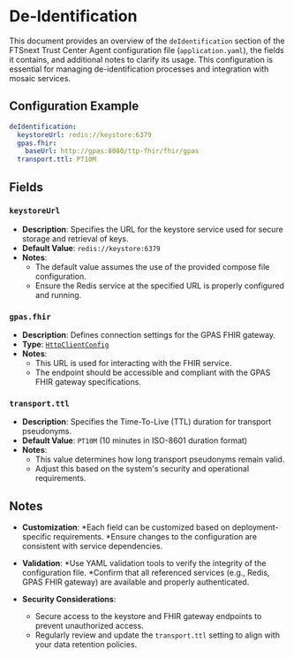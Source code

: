 # De-Identification <Badge type="tip" text="Trust Center Agent" />

This document provides an overview of the `deIdentification` section of the FTSnext 
Trust Center Agent configuration file (`application.yaml`), the fields it contains, and 
additional notes to clarify its usage. 
This configuration is essential for managing de-identification processes and integration with 
mosaic services.

## Configuration Example

```yaml
deIdentification:
  keystoreUrl: redis://keystore:6379
  gpas.fhir:
    baseUrl: http://gpas:8080/ttp-fhir/fhir/gpas
  transport.ttl: PT10M
```

## Fields

### `keystoreUrl`

* **Description**: Specifies the URL for the keystore service used for secure storage and retrieval
  of keys.
* **Default Value**: `redis://keystore:6379`
* **Notes**:
  * The default value assumes the use of the provided compose file configuration.
  * Ensure the Redis service at the specified URL is properly configured and running.

### `gpas.fhir`

* **Description**: Defines connection settings for the GPAS FHIR gateway.
* **Type**: [`HttpClientConfig`](../types/HttpClientConfig)
* **Notes**:
  * This URL is used for interacting with the FHIR service.
  * The endpoint should be accessible and compliant with the GPAS FHIR gateway specifications.

### `transport.ttl`

* **Description**: Specifies the Time-To-Live (TTL) duration for transport pseudonyms.
* **Default Value**: `PT10M` (10 minutes in ISO-8601 duration format)
* **Notes**:
  * This value determines how long transport pseudonyms remain valid.
  * Adjust this based on the system's security and operational requirements.

## Notes

* **Customization**:
  *Each field can be customized based on deployment-specific requirements.
  *Ensure changes to the configuration are consistent with service dependencies.

* **Validation**:
  *Use YAML validation tools to verify the integrity of the configuration file.
  *Confirm that all referenced services (e.g., Redis, GPAS FHIR gateway) are available and properly
  authenticated.

* **Security Considerations**:
  * Secure access to the keystore and FHIR gateway endpoints to prevent unauthorized access.
  * Regularly review and update the `transport.ttl` setting to align with your data retention
    policies.
